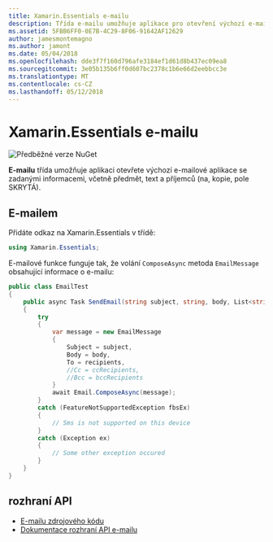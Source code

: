 ```yaml
---
title: Xamarin.Essentials e-mailu
description: Třída e-mailu umožňuje aplikace pro otevření výchozí e-mailové aplikace se zadanými informacemi, včetně předmět, text a příjemců (na, kopie, pole SKRYTÁ).
ms.assetid: 5FBB6FF0-0E7B-4C29-8F06-91642AF12629
author: jamesmontemagno
ms.author: jamont
ms.date: 05/04/2018
ms.openlocfilehash: dde3f7f160d796afe3184ef1d61d8b437ec09ea8
ms.sourcegitcommit: 3e05b135b6ff0d607bc2378c1b6e66d2eebbcc3e
ms.translationtype: MT
ms.contentlocale: cs-CZ
ms.lasthandoff: 05/12/2018
---
```

# <a name="xamarinessentials-email"></a>Xamarin.Essentials e-mailu

![Předběžné verze NuGet](~/media/shared/pre-release.png)

**E-mailu** třída umožňuje aplikaci otevřete výchozí e-mailové aplikace se zadanými informacemi, včetně předmět, text a příjemců (na, kopie, pole SKRYTÁ).

## <a name="using-email"></a>E-mailem

Přidáte odkaz na Xamarin.Essentials v třídě:

```csharp
using Xamarin.Essentials;
```

E-mailové funkce funguje tak, že volání `ComposeAsync` metoda `EmailMessage` obsahující informace o e-mailu:

```csharp
public class EmailTest
{
    public async Task SendEmail(string subject, string, body, List<string> recipients)
    {
        try
        {
            var message = new EmailMessage
            {
                Subject = subject,
                Body = body,
                To = recipients,
                //Cc = ccRecipients,
                //Bcc = bccRecipients
            }
            await Email.ComposeAsync(message);
        }
        catch (FeatureNotSupportedException fbsEx)
        {
            // Sms is not supported on this device
        }
        catch (Exception ex)
        {
            // Some other exception occured
        }
    }
}
```

## <a name="api"></a>rozhraní API

- [E-mailu zdrojového kódu](https://github.com/xamarin/Essentials/tree/master/Xamarin.Essentials/Email)
- [Dokumentace rozhraní API e-mailu](xref:Xamarin.Essentials.Email)
